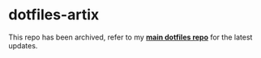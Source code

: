 # dotfiles-artix

This repo has been archived, refer to my **[main dotfiles repo](https://github.com/angelofallars/dotfiles)** for the latest updates.

